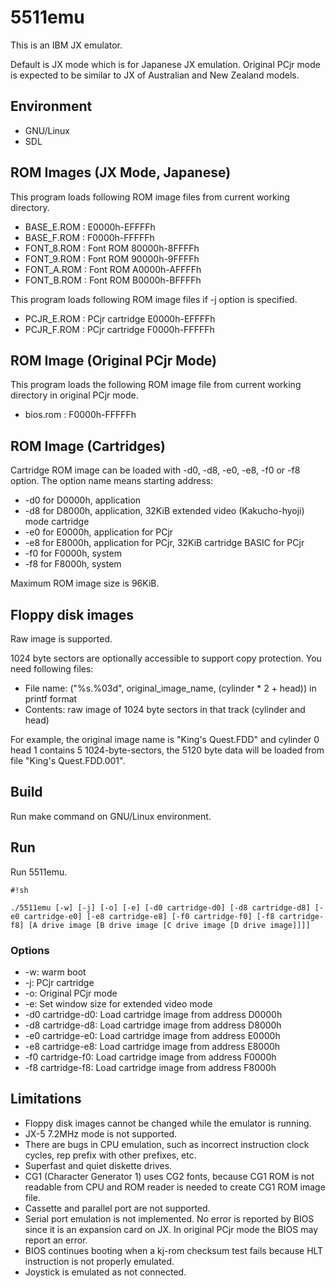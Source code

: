 # 5511emu #

This is an IBM JX emulator.

Default is JX mode which is for Japanese JX emulation. Original PCjr mode is expected to be similar to JX of Australian and New Zealand models.

## Environment ##

* GNU/Linux
* SDL

## ROM Images (JX Mode, Japanese) ##

This program loads following ROM image files from current working directory.

* BASE_E.ROM : E0000h-EFFFFh
* BASE_F.ROM : F0000h-FFFFFh
* FONT_8.ROM : Font ROM 80000h-8FFFFh
* FONT_9.ROM : Font ROM 90000h-9FFFFh
* FONT_A.ROM : Font ROM A0000h-AFFFFh
* FONT_B.ROM : Font ROM B0000h-BFFFFh

This program loads following ROM image files if -j option is specified.

* PCJR_E.ROM : PCjr cartridge E0000h-EFFFFh
* PCJR_F.ROM : PCjr cartridge F0000h-FFFFFh

## ROM Image (Original PCjr Mode) ##

This program loads the following ROM image file from current working directory in original PCjr mode.

* bios.rom : F0000h-FFFFFh

## ROM Image (Cartridges) ##

Cartridge ROM image can be loaded with -d0, -d8, -e0, -e8, -f0 or -f8 option. The option name means starting address:

* -d0 for D0000h, application
* -d8 for D8000h, application, 32KiB extended video (Kakucho-hyoji) mode cartridge
* -e0 for E0000h, application for PCjr
* -e8 for E8000h, application for PCjr, 32KiB cartridge BASIC for PCjr
* -f0 for F0000h, system
* -f8 for F8000h, system

Maximum ROM image size is 96KiB.

## Floppy disk images ##

Raw image is supported.

1024 byte sectors are optionally accessible to support copy protection. You need following files:

* File name: ("%s.%03d", original_image_name, (cylinder * 2 + head)) in printf format
* Contents: raw image of 1024 byte sectors in that track (cylinder and head)

For example, the original image name is "King's Quest.FDD" and cylinder 0 head 1 contains 5 1024-byte-sectors, the 5120 byte data will be loaded from file "King's Quest.FDD.001".

## Build ##

Run make command on GNU/Linux environment.

## Run ##

Run 5511emu.

```
#!sh

./5511emu [-w] [-j] [-o] [-e] [-d0 cartridge-d0] [-d8 cartridge-d8] [-e0 cartridge-e0] [-e8 cartridge-e8] [-f0 cartridge-f0] [-f8 cartridge-f8] [A drive image [B drive image [C drive image [D drive image]]]]
```

### Options ###

* -w: warm boot
* -j: PCjr cartridge
* -o: Original PCjr mode
* -e: Set window size for extended video mode
* -d0 cartridge-d0: Load cartridge image from address D0000h
* -d8 cartridge-d8: Load cartridge image from address D8000h
* -e0 cartridge-e0: Load cartridge image from address E0000h
* -e8 cartridge-e8: Load cartridge image from address E8000h
* -f0 cartridge-f0: Load cartridge image from address F0000h
* -f8 cartridge-f8: Load cartridge image from address F8000h

## Limitations ##

* Floppy disk images cannot be changed while the emulator is running.
* JX-5 7.2MHz mode is not supported.
* There are bugs in CPU emulation, such as incorrect instruction clock cycles, rep prefix with other prefixes, etc.
* Superfast and quiet diskette drives.
* CG1 (Character Generator 1) uses CG2 fonts, because CG1 ROM is not readable from CPU and ROM reader is needed to create CG1 ROM image file.
* Cassette and parallel port are not supported.
* Serial port emulation is not implemented. No error is reported by BIOS since it is an expansion card on JX. In original PCjr mode the BIOS may report an error.
* BIOS continues booting when a kj-rom checksum test fails because HLT instruction is not properly emulated.
* Joystick is emulated as not connected.